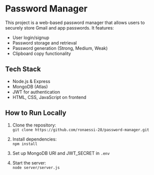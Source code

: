 # Password Manager

This project is a web-based password manager that allows users to securely store Gmail and app passwords. It features: 
 
- User login/signup    
- Password storage and retrieval
- Password generation (Strong, Medium, Weak)    
- Clipboard copy functionality      
  
## Tech Stack 
- Node.js & Express    
- MongoDB (Atlas)
- JWT for authentication
- HTML, CSS, JavaScript on frontend
 
## How to Run Locally
1. Clone the repository:  
   `git clone https://github.com/ronaessi-28/password-manager.git`

2. Install dependencies:  
   `npm install`

3. Set up MongoDB URI and JWT_SECRET in `.env`

4. Start the server:  
   `node server/server.js`
